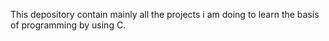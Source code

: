 This depository contain mainly all the projects i am doing to learn the basis of programming by using C.
